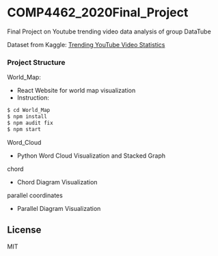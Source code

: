 # COMP4462_2020Final_Project
Final Project on Youtube trending video data analysis of group DataTube 

Dataset from Kaggle: [Trending YouTube Video Statistics](https://www.kaggle.com/datasnaek/youtube-new)

### Project Structure
World_Map:
- React Website for world map visualization
- Instruction:
```sh
$ cd World_Map
$ npm install
$ npm audit fix
$ npm start
```

Word_Cloud
- Python Word Cloud Visualization and Stacked Graph

chord
- Chord Diagram Visualization

parallel coordinates
- Parallel Diagram Visualization

License
----

MIT
